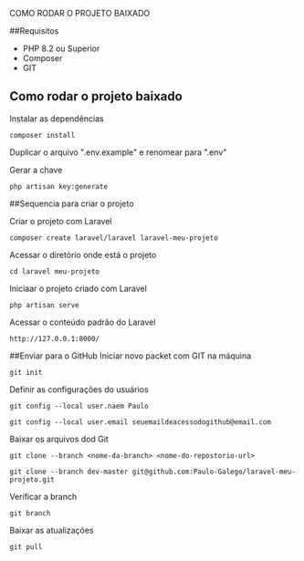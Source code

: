 COMO RODAR O PROJETO BAIXADO

##Requisitos
* PHP 8.2 ou Superior
* Composer
* GIT

## Como rodar o projeto baixado
Instalar as dependências
```
composer install
```


Duplicar o arquivo ".env.example" e renomear para ".env"


Gerar a chave
```
php artisan key:generate
```

##Sequencia para criar o projeto

Criar o projeto com Laravel
```
composer create laravel/laravel laravel-meu-projeto
```

Acessar o diretório onde está o projeto
```
cd laravel meu-projeto
```

Iniciaar o projeto criado com Laravel
```
php artisan serve
```

Acessar o conteúdo padrão do Laravel
```
http://127.0.0.1:8000/
```

##Enviar para o GitHub
Iniciar novo packet com GIT na máquina
```
git init
```

Definir as configurações do usuários
```
git config --local user.naem Paulo
```

```
git config --local user.email seuemaildeacessodogithub@email.com
```

Baixar os arquivos dod Git

```
git clone --branch <nome-da-branch> <nome-do-repostorio-url>
```

```
git clone --branch dev-master git@github.com:Paulo-Galego/laravel-meu-projeto.git
```

Verificar a branch
```
git branch
```
Baixar as atualizações
```
git pull
```







